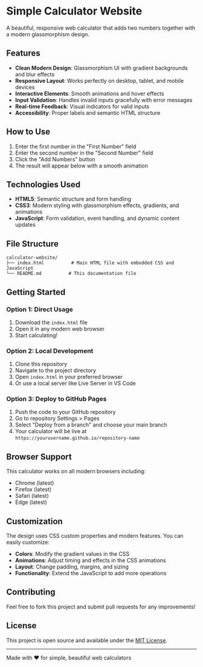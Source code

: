 # Simple Calculator Website

A beautiful, responsive web calculator that adds two numbers together with a modern glassmorphism design.

## Features

- **Clean Modern Design**: Glassmorphism UI with gradient backgrounds and blur effects
- **Responsive Layout**: Works perfectly on desktop, tablet, and mobile devices
- **Interactive Elements**: Smooth animations and hover effects
- **Input Validation**: Handles invalid inputs gracefully with error messages
- **Real-time Feedback**: Visual indicators for valid inputs
- **Accessibility**: Proper labels and semantic HTML structure

## How to Use

1. Enter the first number in the "First Number" field
2. Enter the second number in the "Second Number" field
3. Click the "Add Numbers" button
4. The result will appear below with a smooth animation

## Technologies Used

- **HTML5**: Semantic structure and form handling
- **CSS3**: Modern styling with glassmorphism effects, gradients, and animations
- **JavaScript**: Form validation, event handling, and dynamic content updates

## File Structure

```
calculator-website/
├── index.html          # Main HTML file with embedded CSS and JavaScript
└── README.md          # This documentation file
```

## Getting Started

### Option 1: Direct Usage
1. Download the `index.html` file
2. Open it in any modern web browser
3. Start calculating!

### Option 2: Local Development
1. Clone this repository
2. Navigate to the project directory
3. Open `index.html` in your preferred browser
4. Or use a local server like Live Server in VS Code

### Option 3: Deploy to GitHub Pages
1. Push the code to your GitHub repository
2. Go to repository Settings > Pages
3. Select "Deploy from a branch" and choose your main branch
4. Your calculator will be live at `https://yourusername.github.io/repository-name`

## Browser Support

This calculator works on all modern browsers including:
- Chrome (latest)
- Firefox (latest)
- Safari (latest)
- Edge (latest)

## Customization

The design uses CSS custom properties and modern features. You can easily customize:

- **Colors**: Modify the gradient values in the CSS
- **Animations**: Adjust timing and effects in the CSS animations
- **Layout**: Change padding, margins, and sizing
- **Functionality**: Extend the JavaScript to add more operations

## Contributing

Feel free to fork this project and submit pull requests for any improvements!

## License

This project is open source and available under the [MIT License](LICENSE).

---

Made with ❤️ for simple, beautiful web calculators
